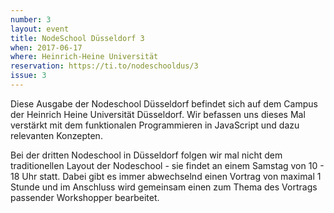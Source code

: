 ```yaml
---
number: 3
layout: event
title: NodeSchool Düsseldorf 3
when: 2017-06-17
where: Heinrich-Heine Universität
reservation: https://ti.to/nodeschooldus/3
issue: 3
---
```


Diese Ausgabe der Nodeschool Düsseldorf befindet sich auf dem Campus der Heinrich Heine Universität Düsseldorf.
Wir befassen uns dieses Mal verstärkt mit dem funktionalen Programmieren in JavaScript und dazu relevanten Konzepten.

Bei der dritten Nodeschool in Düsseldorf folgen wir mal nicht dem traditionellen Layout der Nodeschool - 
sie findet an einem Samstag von 10 - 18 Uhr statt. Dabei gibt es immer abwechselnd einen Vortrag von
maximal 1 Stunde und im Anschluss wird gemeinsam einen zum Thema des Vortrags passender Workshopper bearbeitet.
